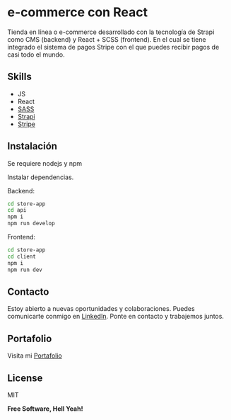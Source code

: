 # e-commerce con React

Tienda en línea o e-commerce desarrollado con la tecnología de Strapi como CMS (backend) y React + SCSS (frontend). En el cual se tiene integrado el sistema de pagos Stripe con el que puedes recibir pagos de casi todo el mundo.

## Skills

- JS
- React
- [SASS]
- [Strapi]
- [Stripe]

## Instalación

Se requiere nodejs y npm

Instalar dependencias.

Backend:
```sh
cd store-app
cd api
npm i
npm run develop
```

Frontend:
```sh
cd store-app
cd client
npm i
npm run dev
```

## Contacto

Estoy abierto a nuevas oportunidades y colaboraciones. Puedes comunicarte conmigo en [LinkedIn](https://www.linkedin.com/in/luis-rendon). Ponte en contacto y trabajemos juntos.

## Portafolio

Visita mi [Portafolio](https://xiaoluxtl.github.io/lux-portfolio/)

## License

MIT

**Free Software, Hell Yeah!**

[//]: # "These are reference links used in the body of this note and get stripped out when the markdown processor does its job. There is no need to format nicely because it shouldn't be seen. Thanks SO - http://stackoverflow.com/questions/4823468/store-comments-in-markdown-syntax"

[SASS]: https://sass-lang.com/
[Strapi]: https://strapi.io/
[Stripe]: https://stripe.com/
